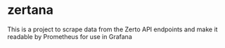 # zertana

This is a project to scrape data from the Zerto API endpoints and make it readable by Prometheus for use in Grafana

